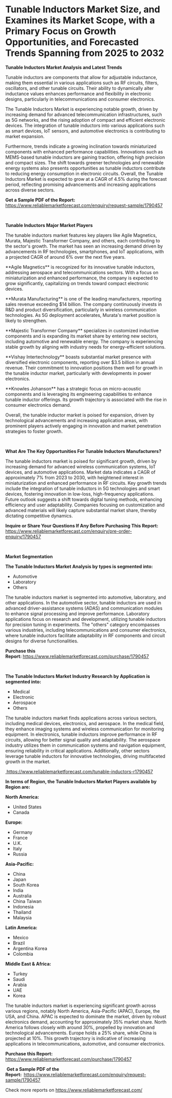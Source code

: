 <p><h1>Tunable Inductors Market Size, and Examines its Market Scope, with a Primary Focus on Growth Opportunities, and Forecasted Trends Spanning from 2025 to 2032</h1></p><p><strong>Tunable Inductors Market Analysis and Latest Trends</strong></p>
<p><p>Tunable inductors are components that allow for adjustable inductance, making them essential in various applications such as RF circuits, filters, oscillators, and other tunable circuits. Their ability to dynamically alter inductance values enhances performance and flexibility in electronic designs, particularly in telecommunications and consumer electronics.</p><p>The Tunable Inductors Market is experiencing notable growth, driven by increasing demand for advanced telecommunication infrastructures, such as 5G networks, and the rising adoption of compact and efficient electronic devices. The integration of tunable inductors into various applications such as smart devices, IoT sensors, and automotive electronics is contributing to market expansion. </p><p>Furthermore, trends indicate a growing inclination towards miniaturized components with enhanced performance capabilities. Innovations such as MEMS-based tunable inductors are gaining traction, offering high precision and compact sizes. The shift towards greener technologies and renewable energy systems also presents opportunities as tunable inductors contribute to reducing energy consumption in electronic circuits. Overall, the Tunable Inductors Market is expected to grow at a CAGR of 4.5% during the forecast period, reflecting promising advancements and increasing applications across diverse sectors.</p></p>
<p><strong>Get a Sample PDF of the Report:&nbsp;</strong> <a href="https://www.reliablemarketforecast.com/enquiry/request-sample/1790457?utm_campaign=3091&utm_medium=2&utm_source=Github&utm_content=ia&utm_term=06042025&utm_id=tunable-inductors">https://www.reliablemarketforecast.com/enquiry/request-sample/1790457</a></p>
<p>&nbsp;</p>
<p><strong>Tunable Inductors Major Market Players</strong></p>
<p><p>The tunable inductors market features key players like Agile Magnetics, Murata, Majestic Transformer Company, and others, each contributing to the sector's growth. The market has seen an increasing demand driven by advancements in RF technologies, smartphones, and IoT applications, with a projected CAGR of around 6% over the next five years.</p><p>**Agile Magnetics** is recognized for its innovative tunable inductors, addressing aerospace and telecommunications sectors. With a focus on miniaturization and enhanced performance, the company is expected to grow significantly, capitalizing on trends toward compact electronic devices.</p><p>**Murata Manufacturing** is one of the leading manufacturers, reporting sales revenue exceeding $14 billion. The company continuously invests in R&D and product diversification, particularly in wireless communication technologies. As 5G deployment accelerates, Murata's market position is likely to strengthen.</p><p>**Majestic Transformer Company** specializes in customized inductive components and is expanding its market share by entering new sectors, including automotive and renewable energy. The company is experiencing stable growth by aligning with industry needs for energy-efficient solutions.</p><p>**Vishay Intertechnology** boasts substantial market presence with diversified electronic components, reporting over $3.5 billion in annual revenue. Their commitment to innovation positions them well for growth in the tunable inductor market, particularly with developments in power electronics.</p><p>**Knowles Johanson** has a strategic focus on micro-acoustic components and is leveraging its engineering capabilities to enhance tunable inductor offerings. Its growth trajectory is associated with the rise in consumer electronics demand.</p><p>Overall, the tunable inductor market is poised for expansion, driven by technological advancements and increasing application areas, with prominent players actively engaging in innovation and market penetration strategies to foster growth.</p></p>
<p>&nbsp;</p>
<p><strong>What Are The Key Opportunities For Tunable Inductors Manufacturers?</strong></p>
<p><p>The tunable inductors market is poised for significant growth, driven by increasing demand for advanced wireless communication systems, IoT devices, and automotive applications. Market data indicates a CAGR of approximately 7% from 2023 to 2030, with heightened interest in miniaturization and enhanced performance in RF circuits. Key growth trends include the integration of tunable inductors in 5G technologies and smart devices, fostering innovation in low-loss, high-frequency applications. Future outlook suggests a shift towards digital tuning methods, enhancing efficiency and user adaptability. Companies focusing on customization and advanced materials will likely capture substantial market share, thereby dictating competitive dynamics.</p></p>
<p><strong>Inquire or Share Your Questions If Any Before Purchasing This Report:</strong> <a href="https://www.reliablemarketforecast.com/enquiry/pre-order-enquiry/1790457?utm_campaign=3091&utm_medium=2&utm_source=Github&utm_content=ia&utm_term=06042025&utm_id=tunable-inductors">https://www.reliablemarketforecast.com/enquiry/pre-order-enquiry/1790457</a></p>
<p>&nbsp;</p>
<p><strong>Market Segmentation</strong></p>
<p><strong>The Tunable Inductors Market Analysis by types is segmented into:</strong></p>
<p><ul><li>Automotive</li><li>Laboratory</li><li>Others</li></ul></p>
<p><p>The tunable inductors market is segmented into automotive, laboratory, and other applications. In the automotive sector, tunable inductors are used in advanced driver-assistance systems (ADAS) and communication modules to enhance signal processing and improve performance. Laboratory applications focus on research and development, utilizing tunable inductors for precision tuning in experiments. The "others" category encompasses various industries, including telecommunications and consumer electronics, where tunable inductors facilitate adaptability in RF components and circuit designs for diverse functionalities.</p></p>
<p><strong>Purchase this Report:&nbsp;</strong><a href="https://www.reliablemarketforecast.com/purchase/1790457?utm_campaign=3091&utm_medium=2&utm_source=Github&utm_content=ia&utm_term=06042025&utm_id=tunable-inductors">https://www.reliablemarketforecast.com/purchase/1790457</a></p>
<p>&nbsp;</p>
<p><strong>The Tunable Inductors Market Industry Research by Application is segmented into:</strong></p>
<p><ul><li>Medical</li><li>Electronic</li><li>Aerospace</li><li>Others</li></ul></p>
<p><p>The tunable inductors market finds applications across various sectors, including medical devices, electronics, and aerospace. In the medical field, they enhance imaging systems and wireless communication for monitoring equipment. In electronics, tunable inductors improve performance in RF circuits, allowing for better signal quality and adaptability. The aerospace industry utilizes them in communication systems and navigation equipment, ensuring reliability in critical applications. Additionally, other sectors leverage tunable inductors for innovative technologies, driving multifaceted growth in the market.</p></p>
<p><a href="https://www.reliablemarketforecast.com/tunable-inductors-r1790457?utm_campaign=3091&utm_medium=2&utm_source=Github&utm_content=ia&utm_term=06042025&utm_id=tunable-inductors">&nbsp;https://www.reliablemarketforecast.com/tunable-inductors-r1790457</a></p>
<p><strong>In terms of Region, the Tunable Inductors Market Players available by Region are:</strong></p>
<p>
    <p> <strong> North America: </strong>
        <ul>
            <li>United States</li>
            <li>Canada</li>
        </ul>
        </p> 
    <p> <strong> Europe: </strong>
        <ul>
            <li>Germany</li>
            <li>France</li>
            <li>U.K.</li>
            <li>Italy</li>
            <li>Russia</li>
        </ul>
        </p> 
    <p> <strong> Asia-Pacific: </strong>
        <ul>
            <li>China</li>
            <li>Japan</li>
            <li>South Korea</li>
            <li>India</li>
            <li>Australia</li>
            <li>China Taiwan</li>
            <li>Indonesia</li>
            <li>Thailand</li>
            <li>Malaysia</li>
        </ul>
        </p> 
    <p> <strong> Latin America: </strong>
        <ul>
            <li>Mexico</li>
            <li>Brazil</li>
            <li>Argentina Korea</li>
            <li>Colombia</li>
        </ul>
        </p> 
    <p> <strong> Middle East & Africa: </strong>
        <ul>
            <li>Turkey</li>
            <li>Saudi</li>
            <li>Arabia</li>
            <li>UAE</li>
            <li>Korea</li>
        </ul>
    </p>
    </p>
<p><p>The tunable inductors market is experiencing significant growth across various regions, notably North America, Asia-Pacific (APAC), Europe, the USA, and China. APAC is expected to dominate the market, driven by robust electronics demand, accounting for approximately 35% market share. North America follows closely with around 30%, propelled by innovation and technological advancements. Europe holds a 25% share, while China is projected at 10%. This growth trajectory is indicative of increasing applications in telecommunications, automotive, and consumer electronics.</p></p>
<p><strong>Purchase this Report: </strong><a href="https://www.reliablemarketforecast.com/purchase/1790457?utm_campaign=3091&utm_medium=2&utm_source=Github&utm_content=ia&utm_term=06042025&utm_id=tunable-inductors">https://www.reliablemarketforecast.com/purchase/1790457</a></p>
<p>&nbsp;<strong>Get a Sample PDF of the Report:&nbsp;&nbsp;</strong><a href="https://www.reliablemarketforecast.com/enquiry/request-sample/1790457?utm_campaign=3091&utm_medium=2&utm_source=Github&utm_content=ia&utm_term=06042025&utm_id=tunable-inductors">https://www.reliablemarketforecast.com/enquiry/request-sample/1790457</a></p>
<p><strong></strong></p>
<p>Check more reports on <a href="https://www.reliablemarketforecast.com/?utm_campaign=3091&utm_medium=2&utm_source=Github&utm_content=ia&utm_term=06042025&utm_id=tunable-inductors">https://www.reliablemarketforecast.com/</a></p>